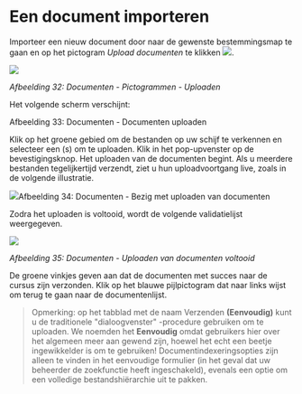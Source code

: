 # Een document importeren

Importeer een nieuw document door naar de gewenste bestemmingsmap te gaan en op het pictogram *Upload documenten* te klikken ![](../../.gitbook/assets/graphics116%20%283%29.png).

![](../../.gitbook/assets/images34%20%287%29.png)

*Afbeelding 32: Documenten - Pictogrammen - Uploaden*

Het volgende scherm verschijnt:

Afbeelding 33: Documenten - Documenten uploaden

Klik op het groene gebied om de bestanden op uw schijf te verkennen en selecteer een (s) om te uploaden. Klik in het pop-upvenster op de bevestigingsknop. Het uploaden van de documenten begint. Als u meerdere bestanden tegelijkertijd verzendt, ziet u hun uploadvoortgang live, zoals in de volgende illustratie.

![](../../.gitbook/assets/graphics119%20%281%29.png)Afbeelding 34: Documenten - Bezig met uploaden van documenten

Zodra het uploaden is voltooid, wordt de volgende validatielijst weergegeven.

![](../../.gitbook/assets/images37%20%285%29.png)

*Afbeelding 35: Documenten - Uploaden van documenten voltooid*

De groene vinkjes geven aan dat de documenten met succes naar de cursus zijn verzonden. Klik op het blauwe pijlpictogram dat naar links wijst om terug te gaan naar de documentenlijst.

> Opmerking: op het tabblad met de naam Verzenden **(**Eenvoudig**)** kunt u de traditionele "dialoogvenster" -procedure gebruiken om te uploaden. We noemden het **Eenvoudig** omdat gebruikers hier over het algemeen meer aan gewend zijn, hoewel het echt een beetje ingewikkelder is om te gebruiken! Documentindexeringsopties zijn alleen te vinden in het eenvoudige formulier (in het geval dat uw beheerder de zoekfunctie heeft ingeschakeld), evenals een optie om een volledige bestandshiërarchie uit te pakken.
